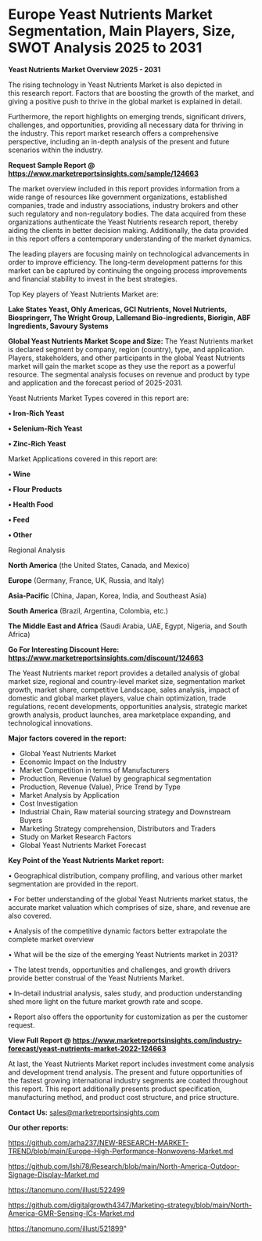 # Europe Yeast Nutrients Market Segmentation, Main Players, Size, SWOT Analysis 2025 to 2031

<Strong> Yeast Nutrients Market Overview 2025 - 2031</strong>

The rising technology in Yeast Nutrients Market is also depicted in this research report. Factors that are boosting the growth of the market, and giving a positive push to thrive in the global market is explained in detail.

Furthermore, the report highlights on emerging trends, significant drivers, challenges, and opportunities, providing all necessary data for thriving in the industry. This report market research offers a comprehensive perspective, including an in-depth analysis of the present and future scenarios within the industry.

<strong>Request Sample Report @ <a href=https://www.marketreportsinsights.com/sample/124663>https://www.marketreportsinsights.com/sample/124663</a></strong>

The market overview included in this report provides information from a wide range of resources like government organizations, established companies, trade and industry associations, industry brokers and other such regulatory and non-regulatory bodies. The data acquired from these organizations authenticate the Yeast Nutrients research report, thereby aiding the clients in better decision making. Additionally, the data provided in this report offers a contemporary understanding of the market dynamics.

The leading players are focusing mainly on technological advancements in order to improve efficiency. The long-term development patterns for this market can be captured by continuing the ongoing process improvements and financial stability to invest in the best strategies.

Top Key players of Yeast Nutrients Market are:

<strong>Lake States Yeast, Ohly Americas, GCI Nutrients, Novel Nutrients, Biospringerr, The Wright Group, Lallemand Bio-ingredients, Biorigin, ABF Ingredients, Savoury Systems</strong>

<strong><b>Global Yeast Nutrients Market Scope and Size:</b></strong>
The Yeast Nutrients market is declared segment by company, region (country), type, and application. Players, stakeholders, and other participants in the global Yeast Nutrients market will gain the market scope as they use the report as a powerful resource. The segmental analysis focuses on revenue and product by type and application and the forecast period of 2025-2031.

Yeast Nutrients Market Types covered in this report are:

<strong>• Iron-Rich Yeast

• Selenium-Rich Yeast

• Zinc-Rich Yeast</strong>

Market Applications covered in this report are:

<strong>• Wine

• Flour Products

• Health Food

• Feed

• Other</strong> 

Regional Analysis

<strong>North America</strong> (the United States, Canada, and Mexico)

<strong>Europe</strong> (Germany, France, UK, Russia, and Italy)

<strong>Asia-Pacific</strong> (China, Japan, Korea, India, and Southeast Asia)

<strong>South America</strong> (Brazil, Argentina, Colombia, etc.)

<strong>The Middle East and Africa</strong> (Saudi Arabia, UAE, Egypt, Nigeria, and South Africa)

<strong>Go For Interesting Discount Here: <a href=https://www.marketreportsinsights.com/discount/124663>https://www.marketreportsinsights.com/discount/124663</a></strong>

The Yeast Nutrients market report provides a detailed analysis of global market size, regional and country-level market size, segmentation market growth, market share, competitive Landscape, sales analysis, impact of domestic and global market players, value chain optimization, trade regulations, recent developments, opportunities analysis, strategic market growth analysis, product launches, area marketplace expanding, and technological innovations.

<strong><b>Major factors covered in the report:</b></strong>
<ul>
  <li>Global Yeast Nutrients Market </li>
  <li>Economic Impact on the Industry</li>
  <li>Market Competition in terms of Manufacturers</li>
  <li>Production, Revenue (Value) by geographical segmentation</li>
  <li>Production, Revenue (Value), Price Trend by Type</li>
  <li>Market Analysis by Application</li>
  <li>Cost Investigation</li>
  <li>Industrial Chain, Raw material sourcing strategy and Downstream Buyers</li>
  <li>Marketing Strategy comprehension, Distributors and Traders</li>
  <li>Study on Market Research Factors</li>
  <li>Global Yeast Nutrients Market Forecast</li>
</ul>

<strong><b>Key Point of the Yeast Nutrients Market report:</b></strong>

• Geographical distribution, company profiling, and various other market segmentation are provided in the report.

• For better understanding of the global Yeast Nutrients market status, the accurate market valuation which comprises of size, share, and revenue are also covered.

• Analysis of the competitive dynamic factors better extrapolate the complete market overview

• What will be the size of the emerging Yeast Nutrients market in 2031?

• The latest trends, opportunities and challenges, and growth drivers provide better construal of the Yeast Nutrients Market.

• In-detail industrial analysis, sales study, and production understanding shed more light on the future market growth rate and scope.

• Report also offers the opportunity for customization as per the customer request.

<strong><b>View Full Report @ <a href=https://www.marketreportsinsights.com/industry-forecast/yeast-nutrients-market-2022-124663>https://www.marketreportsinsights.com/industry-forecast/yeast-nutrients-market-2022-124663</a></b></strong>


At last, the Yeast Nutrients Market report includes investment come analysis and development trend analysis. The present and future opportunities of the fastest growing international industry segments are coated throughout this report. This report additionally presents product specification, manufacturing method, and product cost structure, and price structure.

<strong>Contact Us:</strong>
sales@marketreportsinsights.com

<strong>Our other reports:</strong>

<a href=https://github.com/arha237/NEW-RESEARCH-MARKET-TREND/blob/main/Europe-High-Performance-Nonwovens-Market.md>https://github.com/arha237/NEW-RESEARCH-MARKET-TREND/blob/main/Europe-High-Performance-Nonwovens-Market.md</a>

<a href=https://github.com/Ishi78/Research/blob/main/North-America-Outdoor-Signage-Display-Market.md>https://github.com/Ishi78/Research/blob/main/North-America-Outdoor-Signage-Display-Market.md</a>

<a href=https://tanomuno.com/illust/522499>https://tanomuno.com/illust/522499</a>

<a href=https://github.com/digitalgrowth4347/Marketing-strategy/blob/main/North-America-GMR-Sensing-ICs-Market.md>https://github.com/digitalgrowth4347/Marketing-strategy/blob/main/North-America-GMR-Sensing-ICs-Market.md</a>

<a href=https://tanomuno.com/illust/521899>https://tanomuno.com/illust/521899</a>"
